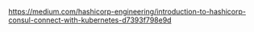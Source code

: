 https://medium.com/hashicorp-engineering/introduction-to-hashicorp-consul-connect-with-kubernetes-d7393f798e9d

